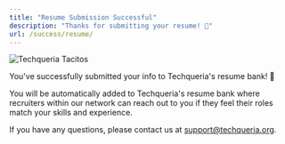 ```yaml
---
title: "Resume Submission Successful"
description: "Thanks for submitting your resume! 📝"
url: /success/resume/
---
```


<img src="/assets/img/join/tacos.gif" data-src="/assets/img/join/tacos.gif" alt="Techqueria Tacitos" class="mt-2 mb-2 lozad">

You've successfully submitted your info to Techqueria's resume bank! 📝

You will be automatically added to Techqueria's resume bank where recruiters within our network can reach out to you if they feel their roles match your skills and experience.

If you have any questions, please contact us at [support@techqueria.org](mailto:support@techqueria.org).
